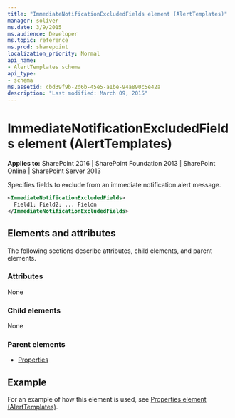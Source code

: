 ```yaml
---
title: "ImmediateNotificationExcludedFields element (AlertTemplates)"
manager: soliver
ms.date: 3/9/2015
ms.audience: Developer
ms.topic: reference
ms.prod: sharepoint
localization_priority: Normal
api_name:
- AlertTemplates schema
api_type:
- schema
ms.assetid: cbd39f9b-2d6b-45e5-a1be-94a890c5e42a
description: "Last modified: March 09, 2015"
---
```


# ImmediateNotificationExcludedFields element (AlertTemplates)

**Applies to:** SharePoint 2016 | SharePoint Foundation 2013 | SharePoint Online | SharePoint Server 2013
  
Specifies fields to exclude from an immediate notification alert message.
  
```XML
<ImmediateNotificationExcludedFields>
  Field1; Field2; ... Fieldn
</ImmediateNotificationExcludedFields>
```

## Elements and attributes

The following sections describe attributes, child elements, and parent elements.

### Attributes

None
  
### Child elements

None
  
### Parent elements

- [Properties](properties-element-alerttemplates.md)
   
## Example

For an example of how this element is used, see [Properties element (AlertTemplates)](properties-element-alerttemplates.md).
  


